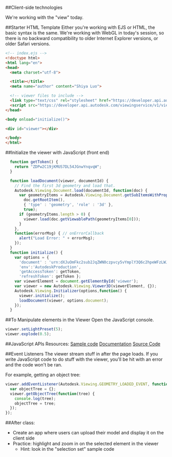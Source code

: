 ##Client-side technologies

We're working with the "view" today.

##Starter HTML Template
Either you're working with EJS or HTML, the basic syntax is the same.
We're working with WebGL in today's session, so there is no backward compatibility to older Internet Explorer versions, or older Safari versions.

```html
<!-- index.ejs -->
<!doctype html>
<html lang="en">
<head>
  <meta charset="utf-8">

  <title></title>
  <meta name="author" content="Shiya Luo">

  <!-- viewer files to include -->
  <link type="text/css" rel="stylesheet" href="https://developer.api.autodesk.com/viewingservice/v1/viewers/style.css"/>
  <script src="https://developer.api.autodesk.com/viewingservice/v1/viewers/viewer3D.min.js"></script>
</head>

<body onload="initialize()">

<div id="viewer"></div>

</body>
</html>
```

##Initialize the viewer with JavaScript (front end)
```javascript
  function getToken() {
    return "ZDPw2C19jKMUS7DL54JGnwYnqvqW";
  }

  function loadDocument(viewer, documentId) {
    // Find the first 3d geometry and load that.
    Autodesk.Viewing.Document.load(documentId, function(doc) {
      var geometryItems = Autodesk.Viewing.Document.getSubItemsWithProperties(
        doc.getRootItem(),
        { 'type' : 'geometry', 'role' : '3d' },
        true);
      if (geometryItems.length > 0) {
        viewer.load(doc.getViewablePath(geometryItems[0]));
      }
    },
    function(errorMsg) { // onErrorCallback
      alert("Load Error: " + errorMsg);
    });
  }
  function initialize() {
    var options = {
      'document' : 'urn:dXJuOmFkc2sub2JqZWN0czpvcy5vYmplY3Q6c2hpeWFzLWJ1Y2tldC0xNC9yZXZpdC5ydnQ=',
      'env':'AutodeskProduction',
      'getAccessToken': getToken,
      'refreshToken': getToken };
    var viewerElement = document.getElementById('viewer');
    var viewer = new Autodesk.Viewing.Viewer3D(viewerElement, {});
    Autodesk.Viewing.Initializer(options,function() {
      viewer.initialize();
      loadDocument(viewer, options.document);
    });
  }
```

##To Manipulate elements in the Viewer
Open the JavaScript console.

```javascript
viewer.setLightPreset(5);
viewer.explode(0.5);
```

##JavaScript APIs
Resources:
[Sample code](http://developer-autodesk.github.io/LmvDbg/)
[Documentation](https://developer.autodesk.com/api/viewerapi/)
[Source Code](https://autodeskviewer.com/viewers/2.5/viewer3D.js)

##Event Listeners
The viewer stream stuff in after the page loads. If you write JavaScript code to do stuff with the viewer, you'll be hit with an error and the code won't be ran.

For example, getting an object tree:
```javascript
viewer.addEventListener(Autodesk.Viewing.GEOMETRY_LOADED_EVENT, function () {
  var objectTree = {};
  viewer.getObjectTree(function(tree) {
    console.log(tree);
    objectTree = tree;
  });
});
```

##After class:
- Create an app where users can upload their model and display it on the client side
- Practice: highlight and zoom in on the selected element in the viewer
  - Hint: look in the "selection set" sample code
